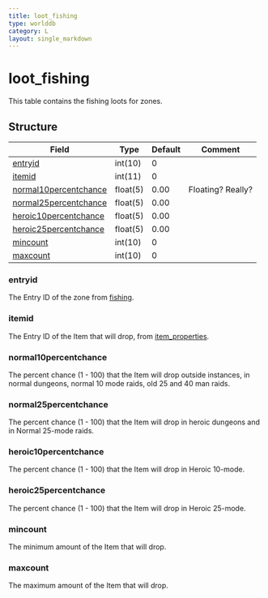 ```yaml
---
title: loot_fishing
type: worlddb
category: L
layout: single_markdown
---
```


# loot_fishing
This table contains the fishing loots for zones. 

## Structure

Field                                                                                                  | Type     | Default | Comment          
------------------------------------------------------------------------------------------------------ | -------- | ------- | -----------------
[entryid](#entryid)                             | int(10)  | 0       |                  
[itemid](#itemid)                               | int(11)  | 0       |                  
[normal10percentchance](#normal10percentchance) | float(5) | 0.00    | Floating? Really?
[normal25percentchance](#normal25percentchance) | float(5) | 0.00    |                  
[heroic10percentchance](#heroic10percentchance) | float(5) | 0.00    |                  
[heroic25percentchance](#heroic25percentchance) | float(5) | 0.00    |                  
[mincount](#mincount)                           | int(10)  | 0       |                  
[maxcount](#maxcount)                           | int(10)  | 0       |                  

### entryid

The Entry ID of the zone from [fishing](/Wiki/database/world/fishing/ "Fishing").

### itemid

The Entry ID of the Item that will drop, from [item_properties](/Wiki/database/world/item_properties/ "Item properties").

### normal10percentchance

The percent chance (1 - 100) that the Item will drop outside instances, in normal dungeons, normal 10 mode raids, old 25 and 40 man raids.

### normal25percentchance

The percent chance (1 - 100) that the Item will drop in heroic dungeons and in Normal 25-mode raids.

### heroic10percentchance

The percent chance (1 - 100) that the Item will drop in Heroic 10-mode.

### heroic25percentchance

The percent chance (1 - 100) that the Item will drop in Heroic 25-mode.

### mincount

The minimum amount of the Item that will drop.

### maxcount

The maximum amount of the Item that will drop.